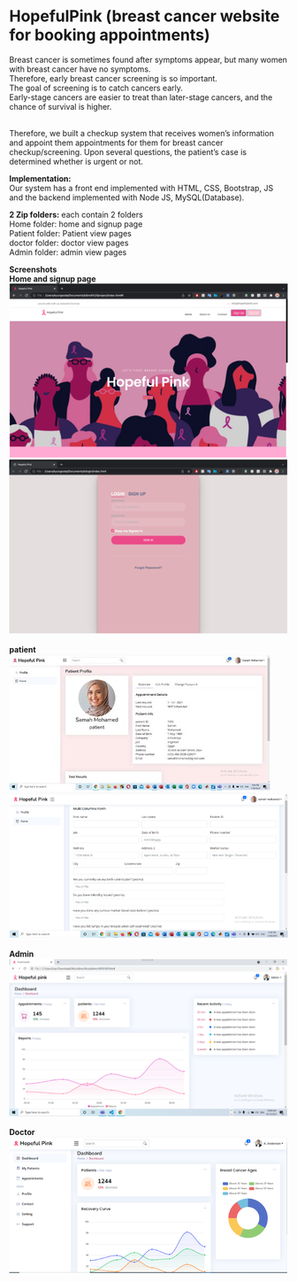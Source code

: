 # HopefulPink (breast cancer website for booking appointments)<br>
Breast cancer is sometimes found after symptoms appear, but many women with breast cancer have no symptoms. <br>
Therefore, early breast cancer screening is so important. <br>
The goal of screening is to catch cancers early. <br>
Early-stage cancers are easier to treat than later-stage cancers, and the chance of survival is higher. <br>

<br>Therefore, we built a checkup system that receives women’s information and appoint them appointments for them for breast cancer checkup/screening. 
Upon several questions, the patient’s case is determined whether is urgent or not. <br>

**Implementation:** <br>
Our system has a front end implemented with HTML, CSS, Bootstrap, JS and the backend implemented with Node JS, MySQL(Database).<br>

**2 Zip folders:** each contain 2 folders <br>
Home folder: home and signup page<br>
Patient folder: Patient view pages<br>
doctor folder: doctor view pages<br>
Admin folder: admin view pages <br>
 
**Screenshots** <br>
**Home and signup page**<br>
![Screenshot](Picture1.png)<br>
![Screenshot](2.png)<br>
<br>**patient**<br>
![Screenshot](4.jpg)<br>
![Screenshot](5.png)<br>
<br>**Admin**<br>
![Screenshot](3.png)<br>
<br>**Doctor**<br>
![Screenshot](4.png)<br>
